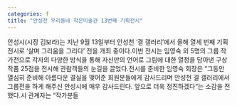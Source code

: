 ```yaml
---
categories: f
title: "안성천 우리동네 작은미술관 13번째 기획전시"
---
```

안성시(시장 김보라)는 지난 9월 13일부터 안성천 ‘결 갤러리’에서 올해 열세 번째 기획전시로 ‘살며 그리움을 그리다’ 전을 개최 중이다.이번 전시는 임영숙 외 5명의 그룹 작가전으로 각자의 다양한 방식을 통해 자신만의 언어로 그림에 대한 열정을 담아낸 구상작품 25점을 전시해 관람객들의 눈길을 끌었다.전시를 준비한 임영숙 회장은 “그동안 열심히 준비해 아름다운 결실을 맺어준 회원분들에게 감사드리며 안성천 결 갤러리에서 그룹전을 하게 해주신 안성시에 매우 감사드린다. 앞으로 더욱 정진하겠다”는 소감을 전했다.시 관계자는 “작가분들